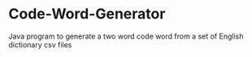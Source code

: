 # Code-Word-Generator
Java program to generate a two word code word from a set of English dictionary csv files

